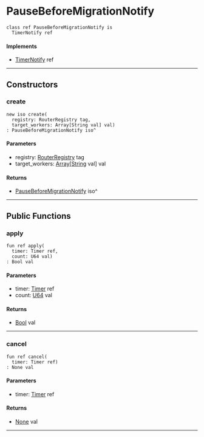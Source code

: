 # PauseBeforeMigrationNotify

```pony
class ref PauseBeforeMigrationNotify is
  TimerNotify ref
```

#### Implements

* [TimerNotify](time-TimerNotify) ref

---

## Constructors

### create

```pony
new iso create(
  registry: RouterRegistry tag,
  target_workers: Array[String val] val)
: PauseBeforeMigrationNotify iso^
```
#### Parameters

*   registry: [RouterRegistry](wallaroo-ent-router_registry-RouterRegistry) tag
*   target_workers: [Array](builtin-Array)\[[String](builtin-String) val\] val

#### Returns

* [PauseBeforeMigrationNotify](wallaroo-ent-router_registry-PauseBeforeMigrationNotify) iso^

---

## Public Functions

### apply

```pony
fun ref apply(
  timer: Timer ref,
  count: U64 val)
: Bool val
```
#### Parameters

*   timer: [Timer](time-Timer) ref
*   count: [U64](builtin-U64) val

#### Returns

* [Bool](builtin-Bool) val

---

### cancel

```pony
fun ref cancel(
  timer: Timer ref)
: None val
```
#### Parameters

*   timer: [Timer](time-Timer) ref

#### Returns

* [None](builtin-None) val

---

